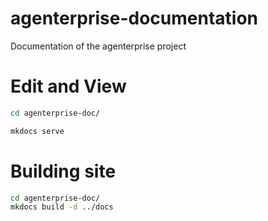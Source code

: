 # agenterprise-documentation
Documentation of the agenterprise project

# Edit and View 
```bash
cd agenterprise-doc/

mkdocs serve
```
# Building site
```bash
cd agenterprise-doc/
mkdocs build -d ../docs
```